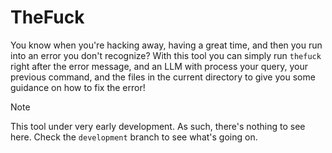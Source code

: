 # TheFuck

You know when you're hacking away, having a great time, and then you run into an error you don't recognize? With this tool you can simply run `thefuck` right after the error message, and an LLM with process your query, your previous command, and the files in the current directory to give you some guidance on how to fix the error!

> [!NOTE]
> This tool under very early development. As such, there's nothing to see here. Check the `development` branch to see what's going on.
